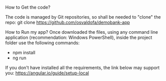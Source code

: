 How to Get the code?

The code is managed by Git repositories, so shall be needed to "clone" the repo:
git clone https://github.com/osvaldofa/demobank-app

How to Run my app?
Once downloaded the files, using any command line application (recommendation: Windows PowerShell),
inside the project folder use the following commands:
- npm install
- ng run

If you don't have installed all the requirements, the link below may support you:
https://angular.io/guide/setup-local
